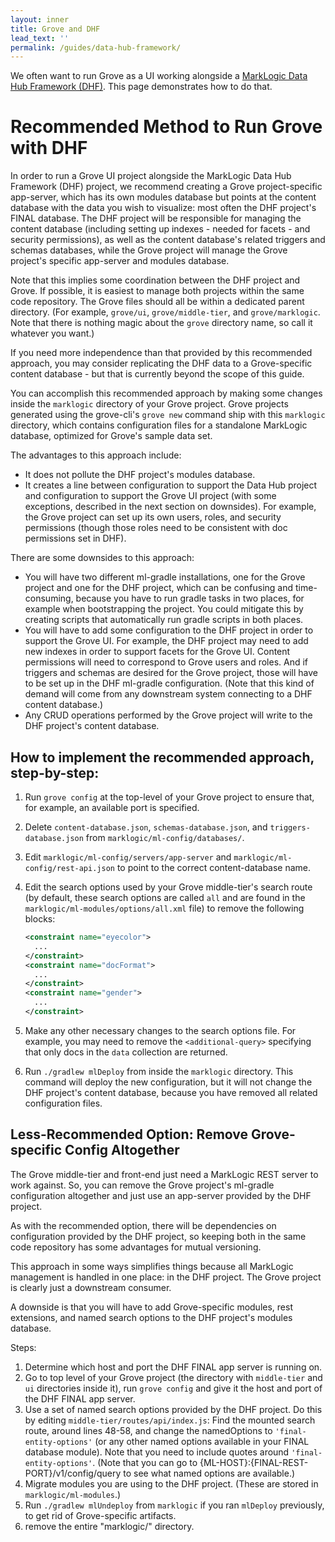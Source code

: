 ```yaml
---
layout: inner
title: Grove and DHF
lead_text: ''
permalink: /guides/data-hub-framework/
---
```


We often want to run Grove as a UI working alongside a [MarkLogic Data Hub Framework (DHF)](https://marklogic.github.io/marklogic-data-hub/). This page demonstrates how to do that.

# Recommended Method to Run Grove with DHF

In order to run a Grove UI project alongside the MarkLogic Data Hub Framework (DHF) project, we recommend creating a Grove project-specific app-server, which has its own modules database but points at the content database with the data you wish to visualize: most often the DHF project's FINAL database. The DHF project will be responsible for managing the content database (including setting up indexes - needed for facets - and security permissions), as well as the content database's related triggers and schemas databases, while the Grove project will manage the Grove project's specific app-server and modules database.

Note that this implies some coordination between the DHF project and Grove. If possible, it is easiest to manage both projects within the same code repository. The Grove files should all be within a dedicated parent directory. (For example, `grove/ui`, `grove/middle-tier`, and `grove/marklogic`. Note that there is nothing magic about the `grove` directory name, so call it whatever you want.)

If you need more independence than that provided by this recommended approach, you may consider replicating the DHF data to a Grove-specific content database - but that is currently beyond the scope of this guide.

You can accomplish this recommended approach by making some changes inside the `marklogic` directory of your Grove project. Grove projects generated using the grove-cli's `grove new` command ship with this `marklogic` directory, which contains configuration files for a standalone MarkLogic database, optimized for Grove's sample data set.

The advantages to this approach include:

- It does not pollute the DHF project's modules database.
- It creates a line between configuration to support the Data Hub project and configuration to support the Grove UI project (with some exceptions, described in the next section on downsides). For example, the Grove project can set up its own users, roles, and security permissions (though those roles need to be consistent with doc permissions set in DHF).

There are some downsides to this approach:

- You will have two different ml-gradle installations, one for the Grove project and one for the DHF project, which can be confusing and time-consuming, because you have to run gradle tasks in two places, for example when bootstrapping the project. You could mitigate this by creating scripts that automatically run gradle scripts in both places.
- You will have to add some configuration to the DHF project in order to support the Grove UI. For example, the DHF project may need to add new indexes in order to support facets for the Grove UI. Content permissions will need to correspond to Grove users and roles. And if triggers and schemas are desired for the Grove project, those will have to be set up in the DHF ml-gradle configuration. (Note that this kind of demand will come from any downstream system connecting to a DHF content database.)
- Any CRUD operations performed by the Grove project will write to the DHF project's content database.

## How to implement the recommended approach, step-by-step:

1. Run `grove config` at the top-level of your Grove project to ensure that, for example, an available port is specified.

2. Delete `content-database.json`, `schemas-database.json`, and `triggers-database.json` from `marklogic/ml-config/databases/`.

3. Edit `marklogic/ml-config/servers/app-server` and `marklogic/ml-config/rest-api.json` to point to the correct content-database name.

4. Edit the search options used by your Grove middle-tier's search route (by default, these search options are called `all` and are found in the `marklogic/ml-modules/options/all.xml` file) to remove the following blocks:

    ```xml
    <constraint name="eyecolor">
      ...
    </constraint>
    <constraint name="docFormat">
      ...
    </constraint>
    <constraint name="gender">
      ...
    </constraint>
    ```

5. Make any other necessary changes to the search options file. For example, you may need to remove the `<additional-query>` specifying that only docs in the `data` collection are returned.

6. Run `./gradlew mlDeploy` from inside the `marklogic` directory. This command will deploy the new configuration, but it will not change the DHF project's content database, because you have removed all related configuration files.

## Less-Recommended Option: Remove Grove-specific Config Altogether

The Grove middle-tier and front-end just need a MarkLogic REST server to work against. So, you can remove the Grove project's ml-gradle configuration altogether and just use an app-server provided by the DHF project.

As with the recommended option, there will be dependencies on configuration provided by the DHF project, so keeping both in the same code repository has some advantages for mutual versioning.

This approach in some ways simplifies things because all MarkLogic management is handled in one place: in the DHF project. The Grove project is clearly just a downstream consumer.

A downside is that you will have to add Grove-specific modules, rest extensions, and named search options to the DHF project's modules database. 

Steps:

1. Determine which host and port the DHF FINAL app server is running on.
2. Go to top level of your Grove project (the directory with `middle-tier` and `ui` directories inside it), run `grove config` and give it the host and port of the DHF FINAL app server.
3. Use a set of named search options provided by the DHF project. Do this by editing `middle-tier/routes/api/index.js`: Find the mounted search route, around lines 48-58, and change the namedOptions to `'final-entity-options'` (or any other named options available in your FINAL database module). Note that you need to include quotes around `'final-entity-options'`. (Note that you can go to {ML-HOST}:{FINAL-REST-PORT}/v1/config/query to see what named options are available.)
4. Migrate modules you are using to the DHF project. (These are stored in `marklogic/ml-modules`.)
5. Run `./gradlew mlUndeploy` from `marklogic` if you ran `mlDeploy` previously, to get rid of Grove-specific artifacts.
6. remove the entire "marklogic/" directory.

